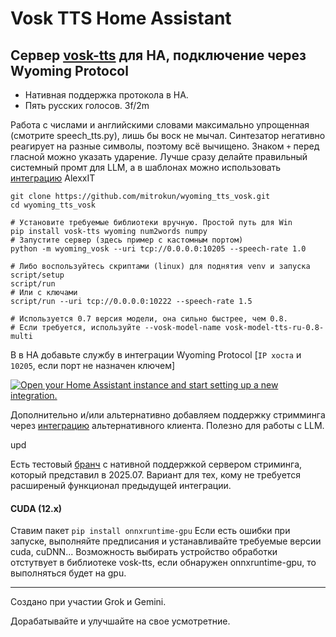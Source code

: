 # Vosk TTS Home Assistant

## Сервер [vosk-tts](https://github.com/alphacep/vosk-tts) для HA, подключение через Wyoming Protocol
- Нативная поддержка протокола в HA.
- Пять русских голосов. 3f/2m
 
Работа с числами и английскими словами максимально упрощенная (смотрите speech_tts.py), лишь бы воск не мычал.
Синтезатор негативно реагирует на разные символы, поэтому всё вычищено. Знаком `+` перед гласной можно указать ударение.
Лучше сразу делайте правильный системный промт для LLM, а в шаблонах можно использовать [интеграцию](https://github.com/AlexxIT/MorphNumbers) AlexxIT
```
git clone https://github.com/mitrokun/wyoming_tts_vosk.git
cd wyoming_tts_vosk

# Установите требуемые библиотеки вручную. Простой путь для Win
pip install vosk-tts wyoming num2words numpy
# Запустите сервер (здесь пример с кастомным портом)
python -m wyoming_vosk --uri tcp://0.0.0.0:10205 --speech-rate 1.0

# Либо воспользуйтесь скриптами (linux) для поднятия venv и запуска 
script/setup
script/run
# Или с ключами
script/run --uri tcp://0.0.0.0:10222 --speech-rate 1.5

# Используется 0.7 версия модели, она сильно быстрее, чем 0.8.
# Если требуется, используйте --vosk-model-name vosk-model-tts-ru-0.8-multi

```
В в HA добавьте службу в интеграции Wyoming Protocol [`IP хоста` и `10205`, если порт не назначен ключем]

[![Open your Home Assistant instance and start setting up a new integration.](https://my.home-assistant.io/badges/config_flow_start.svg)](https://my.home-assistant.io/redirect/config_flow_start/?domain=wyoming)

Дополнительно и/или альтернативно добавляем поддержку стримминга через [интеграцию](https://github.com/mitrokun/streaming_tts_proxy) альтернативного клиента. Полезно для работы с LLM.

upd

Есть тестовый [бранч](https://github.com/mitrokun/wyoming_tts_vosk/tree/streaming) с нативной поддержкой сервером стриминга, который представил в 2025.07. Вариант для тех, кому не требуется расширеный функционал предыдущей интеграции.

#### CUDA (12.x) 
Ставим пакет
`pip install onnxruntime-gpu`
Если есть ошибки при запуске, выполняйте предписания и устанавливайте требуемые версии cuda, cuDNN...
Возможность выбирать устройство обработки отстутвует в библиотеке vosk-tts, если обнаружен onnxruntime-gpu, то выполняться будет на gpu.

---
Создано при участии Grok и Gemini. 

Дорабатывайте и улучшайте на свое усмотретние.
